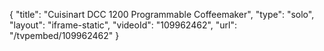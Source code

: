 {
    "title": "Cuisinart DCC 1200 Programmable Coffeemaker",
    "type": "solo",
    "layout": "iframe-static",
    "videoId": "109962462",
    "url": "\/tvpembed\/109962462"
}